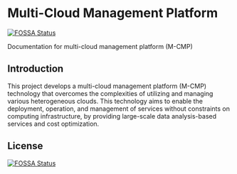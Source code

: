 # Multi-Cloud Management Platform
[![FOSSA Status](https://app.fossa.com/api/projects/git%2Bgithub.com%2Fseokho-son%2Fm-cmp-docs.svg?type=shield)](https://app.fossa.com/projects/git%2Bgithub.com%2Fseokho-son%2Fm-cmp-docs?ref=badge_shield)

Documentation for multi-cloud management platform (M-CMP)

## Introduction
This project develops a multi-cloud management platform (M-CMP) technology that overcomes
the complexities of utilizing and managing various heterogeneous clouds. This technology
aims to enable the deployment, operation, and management of services without constraints
on computing infrastructure, by providing large-scale data analysis-based services and
cost optimization.



## License
[![FOSSA Status](https://app.fossa.com/api/projects/git%2Bgithub.com%2Fseokho-son%2Fm-cmp-docs.svg?type=large)](https://app.fossa.com/projects/git%2Bgithub.com%2Fseokho-son%2Fm-cmp-docs?ref=badge_large)